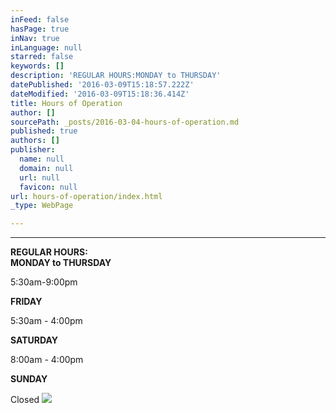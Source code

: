```yaml
---
inFeed: false
hasPage: true
inNav: true
inLanguage: null
starred: false
keywords: []
description: 'REGULAR HOURS:MONDAY to THURSDAY'
datePublished: '2016-03-09T15:18:57.222Z'
dateModified: '2016-03-09T15:18:36.414Z'
title: Hours of Operation
author: []
sourcePath: _posts/2016-03-04-hours-of-operation.md
published: true
authors: []
publisher:
  name: null
  domain: null
  url: null
  favicon: null
url: hours-of-operation/index.html
_type: WebPage

---
```

********

****REGULAR HOURS:**  
MONDAY to THURSDAY**

5:30am-9:00pm

**FRIDAY**

5:30am - 4:00pm

**SATURDAY**

8:00am - 4:00pm

**SUNDAY**

Closed
![](https://the-grid-user-content.s3-us-west-2.amazonaws.com/e8cdb2f8-5511-461e-8db2-78ecd72b4f87.jpg)